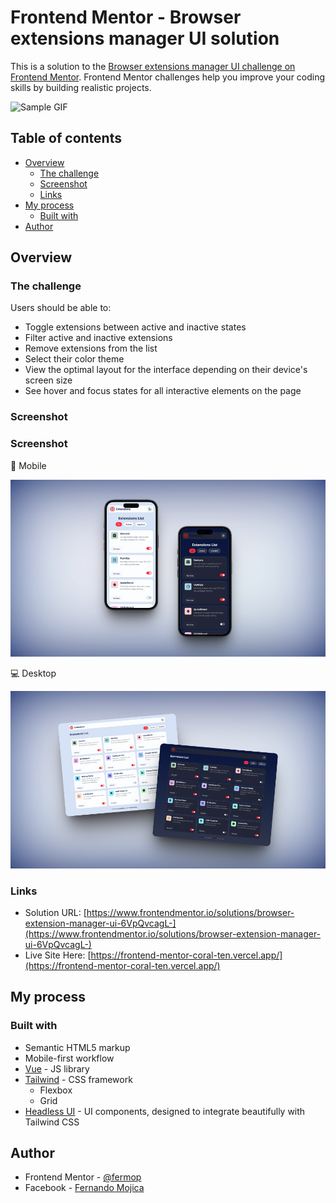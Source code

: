 # Frontend Mentor - Browser extensions manager UI solution

This is a solution to the [Browser extensions manager UI challenge on Frontend Mentor](https://www.frontendmentor.io/challenges/browser-extension-manager-ui-yNZnOfsMAp). Frontend Mentor challenges help you improve your coding skills by building realistic projects. 

![Sample GIF](./public/assets/video/sample.gif)

## Table of contents

- [Overview](#overview)
  - [The challenge](#the-challenge)
  - [Screenshot](#screenshot)
  - [Links](#links)
- [My process](#my-process)
  - [Built with](#built-with)
- [Author](#author)

## Overview

### The challenge

Users should be able to:

- Toggle extensions between active and inactive states
- Filter active and inactive extensions
- Remove extensions from the list
- Select their color theme
- View the optimal layout for the interface depending on their device's screen size
- See hover and focus states for all interactive elements on the page

### Screenshot

### Screenshot

📱 Mobile

![Mobile](./public/assets/images/mobile.png)

💻 Desktop

![Desktop](./public/assets/images/desktop.png)

### Links

- Solution URL: [https://www.frontendmentor.io/solutions/browser-extension-manager-ui-6VpQvcagL-](https://www.frontendmentor.io/solutions/browser-extension-manager-ui-6VpQvcagL-)
- Live Site Here: [https://frontend-mentor-coral-ten.vercel.app/](https://frontend-mentor-coral-ten.vercel.app/)

## My process

### Built with

- Semantic HTML5 markup
- Mobile-first workflow
- [Vue](https://vuejs.org/) - JS library
- [Tailwind](https://tailwindcss.com/) - CSS framework
  - Flexbox
  - Grid
- [Headless UI](https://headlessui.com/) - UI components, designed to integrate beautifully with Tailwind CSS

## Author

- Frontend Mentor - [@fermop](https://www.frontendmentor.io/profile/fermop)
- Facebook - [Fernando Mojica](https://www.facebook.com/fernando.mojica.758737/)